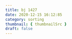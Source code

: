 ```yaml
---
title: bj 1427
date: 2020-12-15 16:12:85
category: sorting
thumbnail: { thumbnailSrc }
draft: false
---
```


